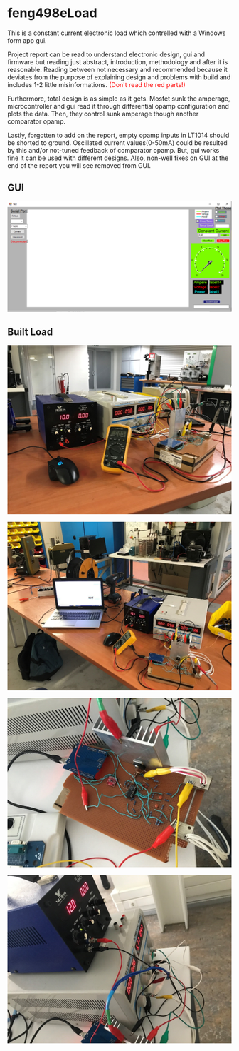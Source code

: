 # feng498eLoad
This is a constant current electronic load which contrelled with a Windows form app gui.

Project report can be read to understand electronic design, gui and firmware but reading just abstract, introduction, methodology and after it is reasonable. Reading between not necessary and recommended because it deviates from the purpose of explaining design and problems with build and  includes 1-2 little misinformations.<span style="color: red"> (Don't read the red parts!) </span>

Furthermore, total design is as simple as it gets. Mosfet sunk the amperage, microcontroller and gui read it through differential opamp configuration and plots the data. Then, they control sunk amperage though another comparator opamp.

Lastly, forgotten to add on the report, empty opamp inputs in LT1014 should be shorted to ground. Oscillated current values(0-50mA) could be resulted by this and/or not-tuned 
feedback of comparator opamp. But, gui works fine it can be used with different designs. Also, non-well fixes on GUI at the end of the report you will see removed from GUI.

## GUI
![](Project%20Pics/5.png)

## Built Load
![](Project%20Pics/1.jpg)

![](Project%20Pics/2.jpg)

![](Project%20Pics/3.jpg)

![](Project%20Pics/4.jpg)
